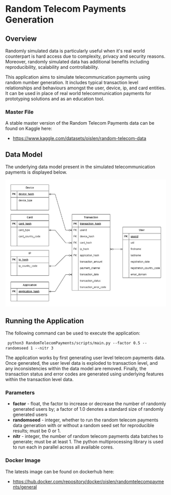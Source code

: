 # Random Telecom Payments Generation

## Overview

Randomly simulated data is particularly useful when it's real world counterpart is hard access due to complexity, privacy and security reasons. Moreover, randomly simulated data has additional benefits including reproducibility, scalability and controllability. 

This application aims to simulate telecommunication payments using random number generation. It includes typical transaction level relationships and behaviours amongst the user, device, ip, and card entities. It can be used in place of real world telecommunication payments for prototyping solutions and as an education tool. 

### Master File

A stable master version of the Random Telecom Payments data can be found on Kaggle here:

* https://www.kaggle.com/datasets/oislen/random-telecom-data

## Data Model

The underlying data model present in the simulated telecommunication payments is displayed below. 

![Entity Relationship Diagram](doc/entity_relationship_diagram.jpg)

## Running the Application

The following command can be used to execute the application:

     python3 RandomTelecomPayments/scripts/main.py --factor 0.5 --randomseed 1 --nitr 3

The application works by first generating user level telecom payments data. Once generated, the user level data is exploded to transaction level, and any inconsistencies within the data model are removed. Finally, the transaction status and error codes are generated using underlying features within the transaction level data.

### Parameters

* **factor** - float, the factor to increase or decrease the number of randomly generated users by; a factor of 1.0 denotes a standard size of randomly generated users
* **randomseed** - integer, whether to run the random telecom payments data generation with or without a random seed set for reproducible results; must be 0 or 1.
* **nitr** - integer, the number of random telecom payments data batches to generate; must be at least 1. The python multiprocessing library is used to run each in parallel across all available cores.
### Docker Image

The latests image can be found on dockerhub here:
* https://hub.docker.com/repository/docker/oislen/randomtelecompayments/general

